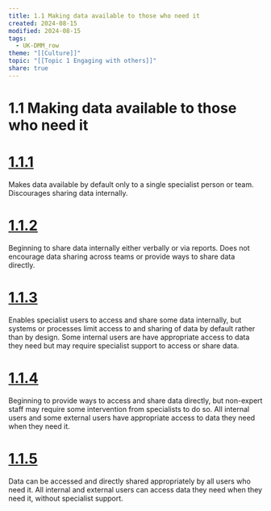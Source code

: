 ```yaml
---
title: 1.1 Making data available to those who need it
created: 2024-08-15
modified: 2024-08-15
tags:
  - UK-DMM_row
theme: "[[Culture]]"
topic: "[[Topic 1 Engaging with others]]"
share: true
---
```

# 1.1 Making data available to those who need it
# [1.1.1](1.1.1.md)

Makes data available by default only to a single specialist person or team. Discourages sharing data internally.

# [1.1.2](1.1.2.md)

Beginning to share data internally either verbally or via reports. Does not encourage data sharing across teams or provide ways to share data directly.

# [1.1.3](1.1.3.md)

Enables specialist users to access and share some data internally, but systems or processes limit access to and sharing of data by default rather than by design. Some internal users are have appropriate access to data they need but may require specialist support to access or share data.

# [1.1.4](1.1.4.md)

Beginning to provide ways to access and share data directly, but non-expert staff may require some intervention from specialists to do so. All internal users and some external users have appropriate access to data they need when they need it.

# [1.1.5](1.1.5.md)

Data can be accessed and directly shared appropriately by all users who need it. All internal and external users can access data they need when they need it, without specialist support.

